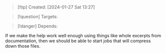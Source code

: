 
>[!tip] Created: [2024-01-27 Sat 13:27]

>[!question] Targets: 

>[!danger] Depends: 

If we make the help work well enough using things like whole excerpts from documentation, then we should be able to start jobs that will compress down those files.
